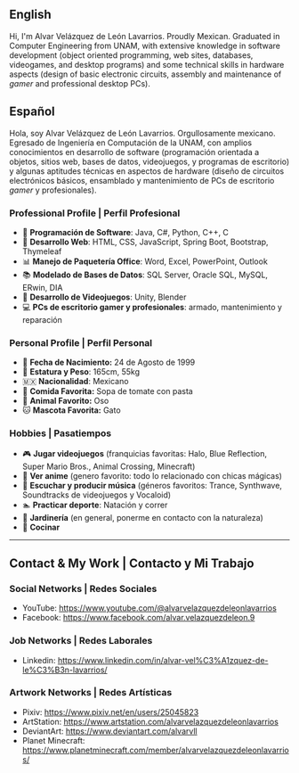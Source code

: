 ## English

Hi, I'm Alvar Velázquez de León Lavarrios. Proudly Mexican. Graduated in Computer Engineering from UNAM, with extensive knowledge in software development (object oriented programming, web sites, databases, videogames, and desktop programs) and some technical skills in hardware aspects (design of basic electronic circuits, assembly and maintenance of *gamer* and professional desktop PCs).

## Español

Hola, soy Alvar Velázquez de León Lavarrios. Orgullosamente mexicano. Egresado de Ingeniería en Computación de la UNAM, con amplios conocimientos en desarrollo de software (programación orientada a objetos, sitios web, bases de datos, videojuegos, y programas de escritorio) y algunas aptitudes técnicas en aspectos de hardware (diseño de circuitos electrónicos básicos, ensamblado y mantenimiento de PCs de escritorio *gamer* y profesionales).

### Professional Profile | Perfil Profesional

- 📃 **Programación de Software**: Java, C#, Python, C++, C
- 📰 **Desarrollo Web**: HTML, CSS, JavaScript, Spring Boot, Bootstrap, Thymeleaf
- 📊 **Manejo de Paquetería Office**: Word, Excel, PowerPoint, Outlook
- 📚 **Modelado de Bases de Datos**: SQL Server, Oracle SQL, MySQL, ERwin, DIA
- 👾 **Desarrollo de Videojuegos**: Unity, Blender
- 💻 **PCs de escritorio gamer y profesionales**: armado, mantenimiento y reparación

### Personal Profile | Perfil Personal

- 👶 **Fecha de Nacimiento:** 24 de Agosto de 1999
- 💁 **Estatura y Peso**: 165cm, 55kg
- 🇲🇽 **Nacionalidad**: Mexicano
- 🍜 **Comida Favorita:** Sopa de tomate con pasta
- 🐻 **Animal Favorito:** Oso
- 🐱 **Mascota Favorita:** Gato

### Hobbies | Pasatiempos

- 🎮 **Jugar videojuegos** (franquicias favoritas: Halo, Blue Reflection, Super Mario Bros., Animal Crossing, Minecraft)
- 🌸 **Ver anime** (genero favorito: todo lo relacionado con chicas mágicas)
- 🎹 **Escuchar y producir música** (géneros favoritos: Trance, Synthwave, Soundtracks de videojuegos y Vocaloid)
- 🏊 **Practicar deporte**: Natación y correr
- 🌳 **Jardinería** (en general, ponerme en contacto con la naturaleza)
- 🍱 **Cocinar**

---

## Contact & My Work | Contacto y Mi Trabajo

### Social Networks | Redes Sociales

- YouTube: https://www.youtube.com/@alvarvelazquezdeleonlavarrios
- Facebook: https://www.facebook.com/alvar.velazquezdeleon.9

### Job Networks | Redes Laborales

- Linkedin: https://www.linkedin.com/in/alvar-vel%C3%A1zquez-de-le%C3%B3n-lavarrios/

### Artwork Networks | Redes Artísticas

- Pixiv: https://www.pixiv.net/en/users/25045823
- ArtStation: https://www.artstation.com/alvarvelazquezdeleonlavarrios
- DeviantArt: https://www.deviantart.com/alvarvll
- Planet Minecraft: https://www.planetminecraft.com/member/alvarvelazquezdeleonlavarrios/


<!---
alvarvelazquezdeleonlavarrios/alvarvelazquezdeleonlavarrios is a ✨ special ✨ repository because its `README.md` (this file) appears on your GitHub profile.
You can click the Preview link to take a look at your changes.
--->
